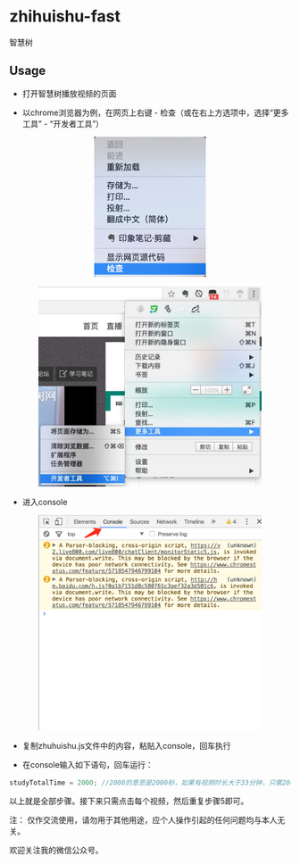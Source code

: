 # zhihuishu-fast
智慧树
   
## Usage

* 打开智慧树播放视频的页面

* 以chrome浏览器为例，在网页上右键 - 检查（或在右上方选项中，选择“更多工具” - “开发者工具”）
<p align="center"><img width="200px" src="./content/check.png"></p>
<p align="center"><img width="400px" src="./content/2.jpg"></p>

* 进入console
<p align="center"><img width="400px" src="./content/3.png"></p>

* 复制zhuhuishu.js文件中的内容，粘贴入console，回车执行

* 在console输入如下语句，回车运行：   
```js 
studyTotalTime = 2000; //2000的意思是2000秒，如果有视频时长大于33分钟，只需2000改为更大的数即可
```

以上就是全部步骤。接下来只需点击每个视频，然后重复步骤5即可。

注： 仅作交流使用，请勿用于其他用途，应个人操作引起的任何问题均与本人无关。

欢迎关注我的微信公众号。

